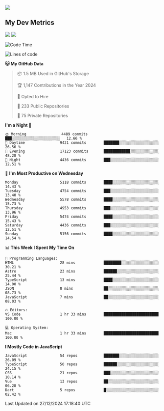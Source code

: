 [<img src="https://img.shields.io/badge/linkedin-%230077B5.svg?&style=for-the-badge&logo=linkedin&logoColor=white" />](https://www.linkedin.com/in/savepong)

<!--
[<img src="https://img.shields.io/badge/pongsiri.pisutakarathada.com-%230077B5.svg?&style=for-the-badge&color=orange" />](https://pongsiri.pisutakarathada.com)
[<img src="https://img.shields.io/badge/apps.saveworld.co-%230077B5.svg?&style=for-the-badge&color=2aa889" />](https://apps.saveworld.co)

[![savepong' github stats](https://github-readme-stats.vercel.app/api?username=savepong&show_icons=true&count_private=true&theme=gotham&hide_border=true&bg_color=00000000&text_color=768390FF)](https://pongsiri.pisutakarathada.com/posts/stats)

[![GitHub Streak](https://github-readme-streak-stats.herokuapp.com?user=savepong&theme=gotham&hide_border=true&background=00000000&dates=768390FF)](https://pongsiri.pisutakarathada.com/posts/stats)

[![Top Langs](https://github-readme-stats.vercel.app/api/top-langs/?username=savepong&layout=compact&langs_count=10&theme=gotham&hide_border=true&bg_color=00000000&text_color=768390FF)](https://pongsiri.pisutakarathada.com/posts/stats)

<!-- [![savepong's wakatime stats](https://github-readme-stats.vercel.app/api/wakatime?username=@savepong&layout=default&theme=gotham&hide_border=true&bg_color=00000000&text_color=768390FF)](https://pongsiri.pisutakarathada.com/posts/stats) -->

## My Dev Metrics

[![](https://komarev.com/ghpvc/?username=savepong&color=blue&label=Profile%20Views)](https://github.com/savepong)
[![](https://img.shields.io/github/followers/savepong?label=GitHub%20Followers)](https://github.com/savepong)

<!--START_SECTION:waka-->
![Code Time](http://img.shields.io/badge/Code%20Time-1%2C701%20hrs%2055%20mins-blue)

![Lines of code](https://img.shields.io/badge/From%20Hello%20World%20I%27ve%20Written-66.0%20million%20lines%20of%20code-blue)

**🐱 My GitHub Data** 

> 📦 1.5 MB Used in GitHub's Storage 
 > 
> 🏆 1,147 Contributions in the Year 2024
 > 
> 💼 Opted to Hire
 > 
> 📜 233 Public Repositories 
 > 
> 🔑 75 Private Repositories 
 > 
**I'm a Night 🦉** 

```text
🌞 Morning                4489 commits        ███░░░░░░░░░░░░░░░░░░░░░░   12.66 % 
🌆 Daytime                9421 commits        ███████░░░░░░░░░░░░░░░░░░   26.56 % 
🌃 Evening                17123 commits       ████████████░░░░░░░░░░░░░   48.28 % 
🌙 Night                  4436 commits        ███░░░░░░░░░░░░░░░░░░░░░░   12.51 % 
```
📅 **I'm Most Productive on Wednesday** 

```text
Monday                   5118 commits        ████░░░░░░░░░░░░░░░░░░░░░   14.43 % 
Tuesday                  4754 commits        ███░░░░░░░░░░░░░░░░░░░░░░   13.40 % 
Wednesday                5578 commits        ████░░░░░░░░░░░░░░░░░░░░░   15.73 % 
Thursday                 4953 commits        ███░░░░░░░░░░░░░░░░░░░░░░   13.96 % 
Friday                   5474 commits        ████░░░░░░░░░░░░░░░░░░░░░   15.43 % 
Saturday                 4436 commits        ███░░░░░░░░░░░░░░░░░░░░░░   12.51 % 
Sunday                   5156 commits        ████░░░░░░░░░░░░░░░░░░░░░   14.54 % 
```


📊 **This Week I Spent My Time On** 

```text
💬 Programming Languages: 
HTML                     28 mins             ████████░░░░░░░░░░░░░░░░░   30.21 % 
Astro                    23 mins             ██████░░░░░░░░░░░░░░░░░░░   25.44 % 
TypeScript               13 mins             ████░░░░░░░░░░░░░░░░░░░░░   14.00 % 
JSON                     8 mins              ██░░░░░░░░░░░░░░░░░░░░░░░   08.73 % 
JavaScript               7 mins              ██░░░░░░░░░░░░░░░░░░░░░░░   08.03 % 

🔥 Editors: 
VS Code                  1 hr 33 mins        █████████████████████████   100.00 % 

💻 Operating System: 
Mac                      1 hr 33 mins        █████████████████████████   100.00 % 
```

**I Mostly Code in JavaScript** 

```text
JavaScript               54 repos            ███████░░░░░░░░░░░░░░░░░░   26.09 % 
TypeScript               50 repos            ██████░░░░░░░░░░░░░░░░░░░   24.15 % 
CSS                      21 repos            ███░░░░░░░░░░░░░░░░░░░░░░   10.14 % 
Vue                      13 repos            ██░░░░░░░░░░░░░░░░░░░░░░░   06.28 % 
Dart                     5 repos             █░░░░░░░░░░░░░░░░░░░░░░░░   02.42 % 
```




 Last Updated on 27/12/2024 17:18:40 UTC
<!--END_SECTION:waka-->

<!--
**savepong/savepong** is a ✨ _special_ ✨ repository because its `README.md` (this file) appears on your GitHub profile.

Here are some ideas to get you started:

- 🔭 I’m currently working on WebComponents and TypeScript.
- 🌱 I’m currently learning ...
- 👯 I’m looking to collaborate on ...
- 🤔 I’m looking for help with ...
- 💬 Ask me about ...
- 📫 How to reach me: ...
- 😄 Pronouns: ...
- ⚡ Fun fact: ...
-->
